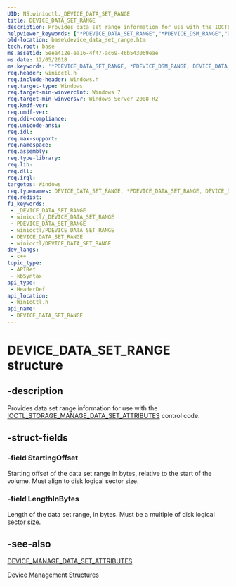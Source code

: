 ```yaml
---
UID: NS:winioctl._DEVICE_DATA_SET_RANGE
title: DEVICE_DATA_SET_RANGE
description: Provides data set range information for use with the IOCTL_STORAGE_MANAGE_DATA_SET_ATTRIBUTES control code.
helpviewer_keywords: ["*PDEVICE_DATA_SET_RANGE","*PDEVICE_DSM_RANGE","DEVICE_DATA_SET_RANGE","DEVICE_DATA_SET_RANGE structure","DEVICE_DSM_RANGE","PDEVICE_DATA_SET_RANGE","PDEVICE_DATA_SET_RANGE structure pointer","base.device_data_set_range","winioctl/DEVICE_DATA_SET_RANGE","winioctl/PDEVICE_DATA_SET_RANGE"]
old-location: base\device_data_set_range.htm
tech.root: base
ms.assetid: 5eea412e-ea16-4f47-ac69-46b543069eae
ms.date: 12/05/2018
ms.keywords: '*PDEVICE_DATA_SET_RANGE, *PDEVICE_DSM_RANGE, DEVICE_DATA_SET_RANGE, DEVICE_DATA_SET_RANGE structure, DEVICE_DSM_RANGE, PDEVICE_DATA_SET_RANGE, PDEVICE_DATA_SET_RANGE structure pointer, base.device_data_set_range, winioctl/DEVICE_DATA_SET_RANGE, winioctl/PDEVICE_DATA_SET_RANGE'
req.header: winioctl.h
req.include-header: Windows.h
req.target-type: Windows
req.target-min-winverclnt: Windows 7
req.target-min-winversvr: Windows Server 2008 R2
req.kmdf-ver: 
req.umdf-ver: 
req.ddi-compliance: 
req.unicode-ansi: 
req.idl: 
req.max-support: 
req.namespace: 
req.assembly: 
req.type-library: 
req.lib: 
req.dll: 
req.irql: 
targetos: Windows
req.typenames: DEVICE_DATA_SET_RANGE, *PDEVICE_DATA_SET_RANGE, DEVICE_DSM_RANGE, *PDEVICE_DSM_RANGE
req.redist: 
f1_keywords:
 - _DEVICE_DATA_SET_RANGE
 - winioctl/_DEVICE_DATA_SET_RANGE
 - PDEVICE_DATA_SET_RANGE
 - winioctl/PDEVICE_DATA_SET_RANGE
 - DEVICE_DATA_SET_RANGE
 - winioctl/DEVICE_DATA_SET_RANGE
dev_langs:
 - c++
topic_type:
 - APIRef
 - kbSyntax
api_type:
 - HeaderDef
api_location:
 - WinIoCtl.h
api_name:
 - DEVICE_DATA_SET_RANGE
---
```


# DEVICE_DATA_SET_RANGE structure


## -description

Provides data set range information for use with the 
    <a href="https://docs.microsoft.com/windows/desktop/api/winioctl/ni-winioctl-ioctl_storage_manage_data_set_attributes">IOCTL_STORAGE_MANAGE_DATA_SET_ATTRIBUTES</a> 
    control code.

## -struct-fields

### -field StartingOffset

Starting offset of the data set range in bytes, relative to the start of the volume. Must align to disk 
      logical sector size.

### -field LengthInBytes

Length of the data set range, in bytes. Must be a multiple of disk logical sector size.

## -see-also

<a href="/windows/win32/api/winioctl/ns-winioctl-device_manage_data_set_attributes">DEVICE_MANAGE_DATA_SET_ATTRIBUTES</a>



<a href="https://docs.microsoft.com/windows/desktop/DevIO/device-management-structures">Device Management Structures</a>

